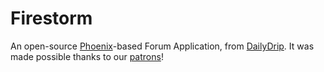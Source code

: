 # Firestorm

An open-source [Phoenix](http://www.phoenixframework.org/)-based Forum
Application, from [DailyDrip](https://www.dailydrip.com). It was made possible
thanks to our [patrons](./PATRONS.md)!
